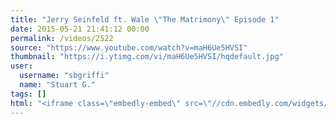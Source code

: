 ```yaml
---
title: "Jerry Seinfeld ft. Wale \"The Matrimony\" Episode 1"
date: 2015-05-21 21:41:12 00:00
permalink: /videos/2522
source: "https://www.youtube.com/watch?v=maH6Ue5HVSI"
thumbnail: "https://i.ytimg.com/vi/maH6Ue5HVSI/hqdefault.jpg"
user:
  username: "sbgriffi"
  name: "Stuart G."
tags: []
html: "<iframe class=\"embedly-embed\" src=\"//cdn.embedly.com/widgets/media.html?src=https%3A%2F%2Fwww.youtube.com%2Fembed%2FmaH6Ue5HVSI%3Fwmode%3Dtransparent%26feature%3Doembed&wmode=transparent&url=https%3A%2F%2Fwww.youtube.com%2Fwatch%3Fv%3DmaH6Ue5HVSI&image=https%3A%2F%2Fi.ytimg.com%2Fvi%2FmaH6Ue5HVSI%2Fhqdefault.jpg&key=daaebf4d9cdd46779200162d0ca86e20&type=text%2Fhtml&schema=youtube\" width=\"854\" height=\"480\" scrolling=\"no\" frameborder=\"0\" allowfullscreen></iframe>"
---
```


